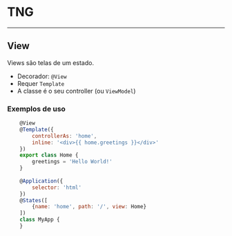 # TNG
___

## View

Views são telas de um estado.

* Decorador: `@View`
* Requer `Template`
* A classe é o seu controller (ou `ViewModel`)

### Exemplos de uso

```js
	@View
	@Template({
		controllerAs: 'home',
		inline: '<div>{{ home.greetings }}</div>'
	})
	export class Home {
		greetings = 'Hello World!'
	}
	
	@Application({
		selector: 'html'
	})
	@States([
		{name: 'home', path: '/', view: Home}
	])
	class MyApp {
	}
```